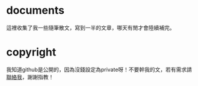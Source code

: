 # documents

這裡收集了我一些隨筆散文，寫到一半的文章，哪天有閒才會陸續補完。

# copyright

我知道github是公開的，因為沒錢設定為private呀！不要幹我的文，若有需求請[聯絡我](fxp61005@gmail.com)，謝謝指教！